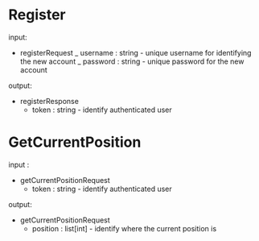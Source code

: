 # Register

input:

- registerRequest
  _ username : string - unique username for identifying the new account
  _ password : string - unique password for the new account

output:

- registerResponse
  - token : string - identify authenticated user

# GetCurrentPosition

input :

- getCurrentPositionRequest
  - token : string - identify authenticated user

output:

- getCurrentPositionRequest
  - position : list[int] - identify where the current position is
